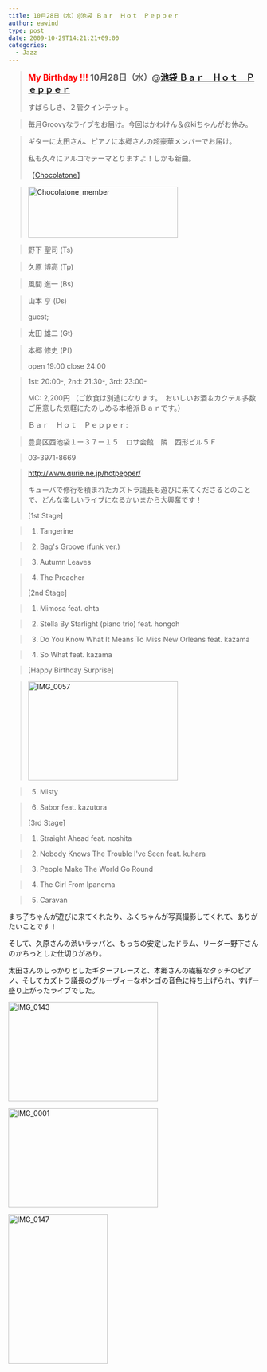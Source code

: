 ```yaml
---
title: 10月28日（水）@池袋 Ｂａｒ　Ｈｏｔ　Ｐｅｐｐｅｒ
author: eawind
type: post
date: 2009-10-29T14:21:21+09:00
categories:
  - Jazz
---
```

> <big><strong><span style="color: #ff0000;">My Birthday !!!</span> 10月28日（水）@<a href="http://jazzhotpepper.com/" target="_blank">池袋 Ｂａｒ　Ｈｏｔ　Ｐｅｐｐｅｒ</a></strong></big>
>
> すばらしき、２管クインテット。

> 毎月Groovyなライブをお届け。今回はかわけん＆@kiちゃんがお休み。

> ギターに太田さん、ピアノに本郷さんの超豪華メンバーでお届け。
>
> 私も久々にアルコでテーマとりますよ！しかも新曲。
>
> 【[Chocolatone][1]】

> <span class="mt-enclosure mt-enclosure-image" style="display: inline;"><a href="/img/wp/2009/10/Chocolatone_member.jpg"><img class="alignnone size-medium wp-image-840" src="/img/wp/2009/10/Chocolatone_member-300x102.jpg" alt="Chocolatone_member" width="300" height="102" srcset="/img/wp/2009/10/Chocolatone_member-300x102.jpg 300w, /img/wp/2009/10/Chocolatone_member.jpg 727w" sizes="(max-width: 300px) 100vw, 300px" /></a></span>

> 野下 聖司 (Ts)

> 久原 博高 (Tp)

> 風間 進一 (Bs)

> 山本 亨 (Ds)
>
> guest;

> 太田 雄二 (Gt)

> 本郷 修史 (Pf)
>
> open 19:00 close 24:00

> 1st: 20:00-, 2nd: 21:30-, 3rd: 23:00-
>
> MC: 2,200円 （ご飲食は別途になります。　おいしいお酒＆カクテル多数ご用意した気軽にたのしめる本格派Ｂａｒです。）
>
> Ｂａｒ　Ｈｏｔ　Ｐｅｐｐｅｒ:

> 豊島区西池袋１ー３７ー１５　ロサ会館　隣　西形ビル５Ｆ

> 03-3971-8669

> <a href="http://jazzhotpepper.com/" target="_blank">http://www.qurie.ne.jp/hotpepper/</a>
>
> キューバで修行を積まれたカズトラ議長も遊びに来てくださるとのことで、どんな楽しいライブになるかいまから大興奮です！
>
> [1st Stage]

> 1. Tangerine

> 2. Bag's Groove (funk ver.)

> 3. Autumn Leaves

> 4. The Preacher
>
> [2nd Stage]

> 1. Mimosa feat. ohta

> 2. Stella By Starlight (piano trio) feat. hongoh

> 3. Do You Know What It Means To Miss New Orleans feat. kazama

> 4. So What feat. kazama

> [Happy Birthday Surprise]

> <span class="mt-enclosure mt-enclosure-image" style="display: inline;"><a href="/img/wp/2009/10/IMG_0057.jpg"><img class="alignnone size-medium wp-image-841" src="/img/wp/2009/10/IMG_0057-300x199.jpg" alt="IMG_0057" width="300" height="199" srcset="/img/wp/2009/10/IMG_0057-300x199.jpg 300w, /img/wp/2009/10/IMG_0057-1024x681.jpg 1024w" sizes="(max-width: 300px) 100vw, 300px" /></a></span>

> 5. Misty

> 6. Sabor feat. kazutora
>
> [3rd Stage]

> 1. Straight Ahead feat. noshita

> 2. Nobody Knows The Trouble I've Seen feat. kuhara

> 3. People Make The World Go Round

> 4. The Girl From Ipanema

> 5. Caravan

まち子ちゃんが遊びに来てくれたり、ふくちゃんが写真撮影してくれて、ありがたいことです！

そして、久原さんの渋いラッパと、もっちの安定したドラム、リーダー野下さんのかちっとした仕切りがあり。

太田さんのしっかりとしたギターフレーズと、本郷さんの繊細なタッチのピアノ、そしてカズトラ議長のグルーヴィーなボンゴの音色に持ち上げられ、すげー盛り上がったライブでした。

<span class="mt-enclosure mt-enclosure-image" style="display: inline;"><a href="/img/wp/2009/10/IMG_0143.jpg"><img class="alignnone size-medium wp-image-842" src="/img/wp/2009/10/IMG_0143-300x199.jpg" alt="IMG_0143" width="300" height="199" srcset="/img/wp/2009/10/IMG_0143-300x199.jpg 300w, /img/wp/2009/10/IMG_0143-1024x681.jpg 1024w" sizes="(max-width: 300px) 100vw, 300px" /></a></span>

<span class="mt-enclosure mt-enclosure-image" style="display: inline;"><a href="/img/wp/2009/10/IMG_0001.jpg"><img class="alignnone size-medium wp-image-844" src="/img/wp/2009/10/IMG_0001-300x199.jpg" alt="IMG_0001" width="300" height="199" srcset="/img/wp/2009/10/IMG_0001-300x199.jpg 300w, /img/wp/2009/10/IMG_0001-1024x681.jpg 1024w" sizes="(max-width: 300px) 100vw, 300px" /></a></span>

<span class="mt-enclosure mt-enclosure-image" style="display: inline;"><a href="/img/wp/2009/10/IMG_0147.jpg"><img class="alignnone size-medium wp-image-845" src="/img/wp/2009/10/IMG_0147-199x300.jpg" alt="IMG_0147" width="199" height="300" srcset="/img/wp/2009/10/IMG_0147-199x300.jpg 199w, /img/wp/2009/10/IMG_0147-681x1024.jpg 681w, /img/wp/2009/10/IMG_0147.jpg 1288w" sizes="(max-width: 199px) 100vw, 199px" /></a></span>

&nbsp;

 [1]: http://www.eawind.net/?page_id=930
